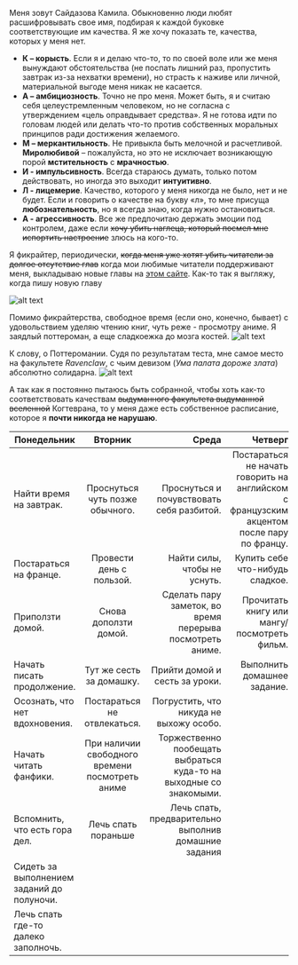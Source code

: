 Меня зовут Сайдазова Камила. Обыкновенно люди любят расшифровывать свое имя, подбирая к каждой буковке соответствующие им качества. Я же хочу показать те, качества, которых у меня нет.
* **К – корысть**. Если я и делаю что-то, то по своей воле или же меня вынуждают обстоятельства (не поспать лишний раз, пропустить завтрак из-за нехватки времени), но страсть к наживе или личной, материальной выгоде меня никак не касается.
* **А – амбициозность**. Точно не про меня. Может быть, я и считаю себя целеустремленным человеком, но не согласна с утверждением «цель оправдывает средства». Я не готова идти по головам людей или делать что-то против собственных моральных принципов ради достижения желаемого. 
* **М – меркантильность**. Не привыкла быть мелочной и расчетливой. **Миролюбивой** – пожалуйста, но это не исключает возникающую порой **мстительность** с **мрачностью**.
* **И - импульсивность**. Всегда стараюсь думать, только потом действовать, но иногда это выходит **интуитивно**.
* **Л - лицемерие**. Качество, которого у меня никогда не было, нет и не будет. Если и говорить о качестве на букву «л», то мне присуща **любознательность**, но я всегда знаю, когда нужно остановиться.
* **А - агрессивность**. Все же предпочитаю держать эмоции под контролем, даже если ~~хочу убить наглеца, который посмел мне испортить настроение~~ злюсь на кого-то.


Я фикрайтер, периодически, ~~когда меня уже хотят убить читатели за долгое отсутствие глав~~ когда мои любимые читатели поддерживают меня, выкладываю новые главы на [этом сайте](http:/ficbook.net). Как-то так я выгляжу, когда пишу новую главу
 
![alt text](https://i.pinimg.com/originals/65/09/ba/6509baa954eb38d0ba6939bf078c8030.gif)

Помимо фикрайтерства, свободное время (если оно, конечно, бывает) с удовольствием уделяю чтению книг, чуть реже - просмотру аниме.
Я заядлый поттероман, а еще сладкоежка до мозга костей.
![alt text](http://i29.beon.ru/83/18/2251883/24/95551624/373a588dc51f.gif)

К слову, о Поттеромании. Судя по результатам теста, мне самое место на факультете _Ravenclaw_, с чьим девизом (_Ума палата дороже злата_) абсолютно солидарна.
![alt text](https://orig00.deviantart.net/cdfb/f/2012/184/8/f/8f8c9cd42a2f48cf435500ffac847a1d-d55pwqg.jpg)

А так как я постоянно пытаюсь быть собранной, чтобы хоть как-то соответствовать качествам ~~выдуманного факультета выдуманной вселенной~~ Когтеврана, то у меня даже есть собственное расписание, которое я __почти никогда не нарушаю__.

| Понедельник        | Вторник          | Среда  | Четверг |
| ------------- |:-------------:| -----:| -----:|
|  Найти время на завтрак.      | Проснуться чуть позже обычного. | Проснуться и почувствовать себя разбитой.|Постараться не начать говорить на английском с французским акцентом после пару по францу.|
| Постараться на франце.     | Провести день с пользой.    |Найти силы, чтобы не уснуть. |Купить себе что-нибудь сладкое. |
| Приползти домой. | Снова доползти домой.   |Сделать пару заметок, во время перерыва посмотреть аниме. |Прочитать книгу или мангу/посмотреть фильм.|
|  Начать писать продолжение. | Тут же сесть за домашку.     |Прийти домой и сесть за уроки. |Выполнить домашнее задание.|
|  Осознать, что нет вдохновения. | Постараться не отвлекаться.    |Погрустить, что никуда не выхожу особо. |
|  Начать читать фанфики. |При наличии свободного времени посмотреть аниме| Торжественно пообещать выбраться куда-то на выходные со знакомыми.|
|  Вспомнить, что есть гора дел. |Лечь спать пораньше| Лечь спать, предварительно выполнив домашние задания|
|  Сидеть за выполнением заданий до полуночи. 
|  Лечь спать где-то далеко заполночь. 
